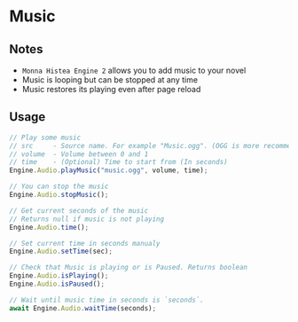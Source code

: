 # Music

## Notes
* `Monna Histea Engine 2` allows you to add music to your novel
* Music is looping but can be stopped at any time
* Music restores its playing even after page reload

## Usage
```js
// Play some music
// src     - Source name. For example "Music.ogg". (OGG is more recommended)
// volume  - Volume between 0 and 1
// time    - (Optional) Time to start from (In seconds)
Engine.Audio.playMusic("music.ogg", volume, time);

// You can stop the music
Engine.Audio.stopMusic();

// Get current seconds of the music
// Returns null if music is not playing
Engine.Audio.time();

// Set current time in seconds manualy
Engine.Audio.setTime(sec);

// Check that Music is playing or is Paused. Returns boolean
Engine.Audio.isPlaying();
Engine.Audio.isPaused();

// Wait until music time in seconds is `seconds`.
await Engine.Audio.waitTime(seconds);
```
